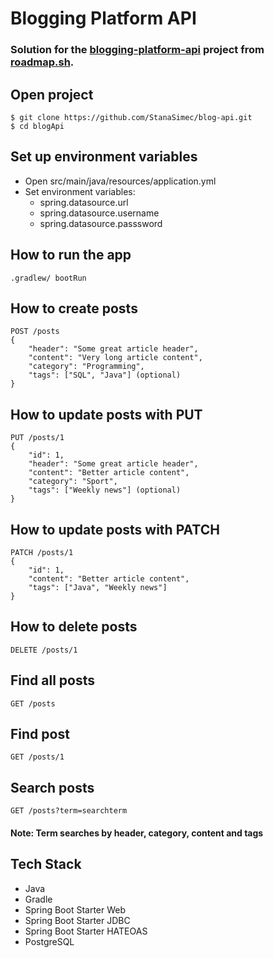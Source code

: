 # Blogging Platform API

### Solution for the [blogging-platform-api](https://roadmap.sh/projects/blogging-platform-api) project from [roadmap.sh](https://roadmap.sh).

## Open project
```
$ git clone https://github.com/StanaSimec/blog-api.git
$ cd blogApi
```
## Set up environment variables
- Open src/main/java/resources/application.yml
- Set environment variables: 
  - spring.datasource.url
  - spring.datasource.username
  - spring.datasource.passsword

## How to run the app
```
.gradlew/ bootRun
```

## How to create posts
```
POST /posts
{
    "header": "Some great article header",
    "content": "Very long article content",
    "category": "Programming",
    "tags": ["SQL", "Java"] (optional)
}
```
## How to update posts with PUT
```
PUT /posts/1
{
    "id": 1,
    "header": "Some great article header",
    "content": "Better article content",
    "category": "Sport",
    "tags": ["Weekly news"] (optional)
}
```
## How to update posts with PATCH
```
PATCH /posts/1
{
    "id": 1,
    "content": "Better article content",
    "tags": ["Java", "Weekly news"]
}
```
## How to delete posts
```
DELETE /posts/1
```

## Find all posts
```
GET /posts
```

## Find post
```
GET /posts/1
```

## Search posts
```
GET /posts?term=searchterm
```
#### Note: Term searches by header, category, content and tags

## Tech Stack
- Java
- Gradle
- Spring Boot Starter Web
- Spring Boot Starter JDBC
- Spring Boot Starter HATEOAS
- PostgreSQL